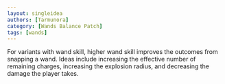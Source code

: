 ```yaml
---
layout: singleidea
authors: [Tarmunora]
category: [Wands Balance Patch]
tags: [wands]
---
```

For variants with wand skill, higher wand skill improves the outcomes from snapping a wand. Ideas include increasing the effective number of remaining charges, increasing the explosion radius, and decreasing the damage the player takes.
